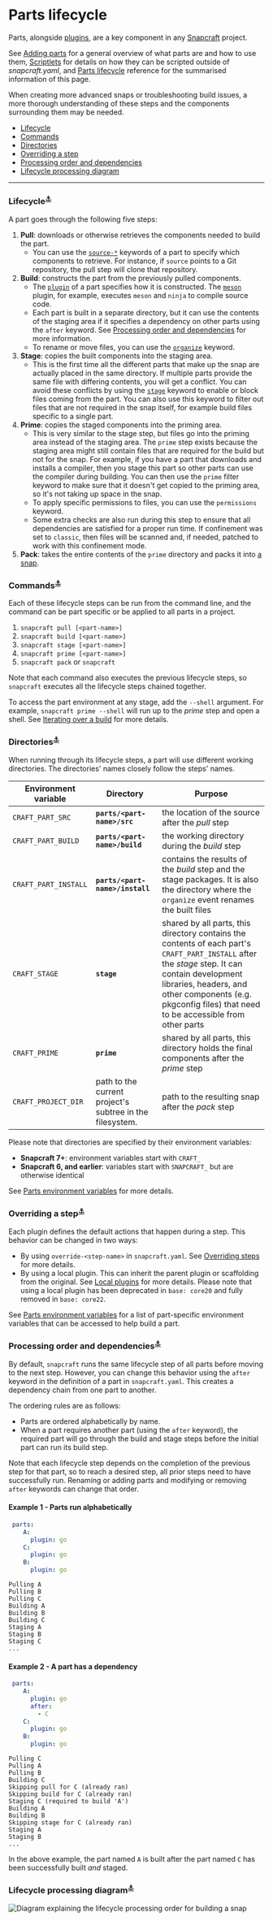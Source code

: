 # Parts lifecycle

Parts, alongside [plugins](/t/snapcraft-plugins/4284), are a key component in any [Snapcraft](/t/snapcraft-overview/8940) project.

See [Adding parts](/t/adding-parts/11473) for a general overview of what parts are and how to use them, [Scriptlets](https://forum.snapcraft.io/t/scriptlets/4892) for details on how they can be scripted outside of _snapcraft.yaml_, and <!--TO DO: Path to be added when the page is created--> [Parts lifecycle]() reference for the summarised information of this page.

When creating more advanced snaps or troubleshooting build issues, a more thorough understanding of these steps and the components surrounding them may be needed.

- [Lifecycle](#heading--lifecycle)
- [Commands](#heading--commands)
- [Directories](#heading--directories)
- [Overriding a step](#heading--overriding)
- [Processing order and dependencies](#heading--processing-order)
- [Lifecycle processing diagram](#heading--processing-diagram)

---
<h3 id='heading--lifecycle'>Lifecycle<sup><a href=#heading--lifecycle>⚓</a></sup></h3>

A part goes through the following five steps:

1. **Pull**: downloads or otherwise retrieves the components needed to build the part.
    * You can use the [`source-*`](/t/snapcraft-parts-metadata/8336#heading--source) keywords of a part to specify which components to retrieve. For instance, if `source` points to a Git repository, the pull step will clone that repository.
1. **Build**: constructs the part from the previously pulled components.
    * The [`plugin`](/t/snapcraft-plugins/4284) of a part specifies how it is constructed. The [`meson`](/t/the-meson-plugin/8623) plugin, for example, executes `meson` and `ninja` to compile source code.
    * Each part is built in a separate directory, but it can use the contents of the staging area if it specifies a dependency on other parts using the `after` keyword. See [Processing order and dependencies](#heading--processing-order) for more information.
    * To rename or move files, you can use the [`organize`](/t/snapcraft-yaml-schema/4276#p-21225-organize-79) keyword.
1. **Stage**: copies the built components into the staging area.
    * This is the first time all the different parts that make up the snap are actually placed in the same directory. If multiple parts provide the same file with differing contents, you will get a conflict. You can avoid these conflicts by using the [`stage`](/t/snapcraft-parts-metadata/8336#heading--stage) keyword to enable or block files coming from the part. You can also use this keyword to filter out files that are not required in the snap itself, for example build files specific to a single part.
1. **Prime**: copies the staged components into the priming area.
    * This is very similar to the stage step, but files go into the priming area instead of the staging area. The `prime` step exists because the staging area might still contain files that are required for the build but not for the snap. For example, if you have a part that downloads and installs a compiler, then you stage this part so other parts can use the compiler during building. You can then use the `prime` filter keyword to make sure that it doesn't get copied to the priming area, so it's not taking up space in the snap.
    * To apply specific permissions to files, you can use the `permissions` keyword.
    * Some extra checks are also run during this step to ensure that all dependencies are satisfied for a proper run time. If confinement was set to `classic`, then files will be scanned and, if needed, patched to work with this confinement mode.
1. **Pack**: takes the entire contents of the `prime` directory and packs it into [a snap](/t/the-snap-format/698).

<h3 id='#heading--commands'>Commands<sup><a href=##heading--commands>⚓</a></sup></h3>

Each of these lifecycle steps can be run from the command line, and the command can be part specific or be applied to all parts in a project.

1. `snapcraft pull [<part-name>]`
1. `snapcraft build [<part-name>]`
1. `snapcraft stage [<part-name>]`
1. `snapcraft prime [<part-name>]`
1. `snapcraft pack` or `snapcraft`

Note that each command also executes the previous lifecycle steps, so `snapcraft` executes all the lifecycle steps chained together.

To access the part environment at any stage, add the `--shell` argument. For example, `snapcraft prime --shell` will run up to the *prime* step and open a shell. See [Iterating over a build](/t/iterating-over-a-build/12143) for more details.

<h3 id='heading--directories'>Directories<sup><a href=#heading--directories>⚓</a></sup></h3>

When running through its lifecycle steps, a part will use different working directories. The directories' names closely follow the steps' names.

| Environment variable | Directory | Purpose |
|--|--|--|
| `CRAFT_PART_SRC` | **`parts/<part-name>/src`** | the location of the source after the *pull* step |
| `CRAFT_PART_BUILD` | **`parts/<part-name>/build`** | the working directory during the *build* step |
| `CRAFT_PART_INSTALL`| **`parts/<part-name>/install`** | contains the results of the *build* step and the stage packages. It is also the directory where the `organize` event renames the built files |
| `CRAFT_STAGE` | **`stage`** | shared by all parts, this directory contains the contents of each part's `CRAFT_PART_INSTALL` after the *stage* step. It can contain development libraries, headers, and other components (e.g. pkgconfig files) that need to be accessible from other parts |
| `CRAFT_PRIME` | **`prime`** | shared by all parts, this directory holds the final components after the *prime* step |
| `CRAFT_PROJECT_DIR` | path to the current project's subtree in the filesystem. | path to the resulting snap after the *pack* step |

Please note that directories are specified by their environment variables:
- **Snapcraft 7+**: environment variables start with `CRAFT_`
- **Snapcraft 6, and earlier**: variables start with `SNAPCRAFT_` but are otherwise identical

See [Parts environment variables](/t/parts-environment-variables/12271) for more details.

<!--
| Step | Explanation | Source directory | Result directory |
|--|--|--|--|
| **pull** | downloads and retrieves the sources | *as specified by [`source`](https://forum.snapcraft.io/t/snapcraft-parts-metadata/8336#heading--source) key* | CRAFT_PART_**SRC** |
| **build** <br> *organise*  | builds the part <br> renames built files | CRAFT_PART_**BUILD** <br> CRAFT_PART_**INSTALL** | CRAFT_PART_**INSTALL** <br> CRAFT_PART_**INSTALL** |
| **stage** | copies built files to shared stage directory | CRAFT_PART_**INSTALL** | CRAFT_**STAGE** |
| **prime** | copies staged files to shared prime directory | CRAFT_PART_**INSTALL*** | SNAPCRAFT_**PRIME** |
| **snap** | packs contents of prime directory into a snap | CRAFT_**PRIME** | CRAFT_PROJECT_DIR |
-->

<h3 id='heading--overriding'>Overriding a step<sup><a href=#heading--overriding>⚓</a></sup></h3>

Each plugin defines the default actions that happen during a step. This behavior can be changed in two ways:
- By using `override-<step-name>` in `snapcraft.yaml`. See [Overriding steps](/t/scriptlets/4892) for more details.
- By using a local plugin.  This can inherit the parent plugin or scaffolding from the original. See [Local plugins](/t/writing-local-plugins/5125) for more details. Please note that using a local plugin has been deprecated in `base: core20` and fully removed in `base: core22`.

See [Parts environment variables](/t/parts-environment-variables/12271) for a list of part-specific environment variables that can be accessed to help build a part.

<h3 id='heading--processing-order'>Processing order and dependencies<sup><a href=#heading--processing-order>⚓</a></sup></h3>

By default, `snapcraft` runs the same lifecycle step of all parts before moving to the next step. However, you can change this behavior using the `after` keyword in the definition of a part in `snapcraft.yaml`. This creates a dependency chain from one part to another.

The ordering rules are as follows:
- Parts are ordered alphabetically by name.
- When a part requires another part (using the ``after`` keyword), the required part will go through the build and stage steps before the initial part can run its build step.

Note that each lifecycle step depends on the completion of the previous step for that part, so to reach a desired step, all prior steps need to have successfully run. Renaming or adding parts and modifying or removing ``after`` keywords can change that order.

<h4>Example 1 - Parts run alphabetically</h4>

```yaml
 parts:
    A:
      plugin: go
    C:
      plugin: go
    B:
      plugin: go
```

```text
Pulling A
Pulling B
Pulling C
Building A
Building B
Building C
Staging A
Staging B
Staging C
...
```

<h4>Example 2 - A part has a dependency</h4>

```yaml
 parts:
    A:
      plugin: go
      after:
        - C
    C:
      plugin: go
    B:
      plugin: go
```

```text
Pulling C
Pulling A
Pulling B
Building C
Skipping pull for C (already ran)
Skipping build for C (already ran)
Staging C (required to build 'A')
Building A
Building B
Skipping stage for C (already ran)
Staging A
Staging B
...
```

In the above example, the part named `A` is built after the part named `C` has been successfully built _and_ staged.

<h3 id='heading--processing-diagram'>Lifecycle processing diagram<sup><a href=#heading--processing-diagram>⚓</a></sup></h3>

![Diagram explaining the lifecycle processing order for building a snap](./lifecycle-processing-diagram.png)
